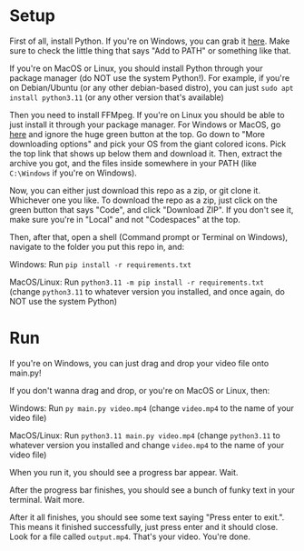 # Setup

First of all, install Python. If you're on Windows, you can grab it [here](https://python.org/downloads). Make sure to check the little thing that says "Add to PATH" or something like that.

If you're on MacOS or Linux, you should install Python through your package manager (do NOT use the system Python!). For example, if you're on Debian/Ubuntu (or any other debian-based distro), you can just `sudo apt install python3.11` (or any other version that's available)

Then you need to install FFMpeg. If you're on Linux you should be able to just install it through your package manager. For Windows or MacOS, go [here](https://ffmpeg.org/download.html) and ignore the huge green button at the top. Go down to "More downloading options" and pick your OS from the giant colored icons. Pick the top link that shows up below them and download it. Then, extract the archive you got, and the files inside somewhere in your PATH (like `C:\Windows` if you're on Windows).

Now, you can either just download this repo as a zip, or git clone it. Whichever one you like. To download the repo as a zip, just click on the green button that says "Code", and click "Download ZIP". If you don't see it, make sure you're in "Local" and not "Codespaces" at the top.

Then, after that, open a shell (Command prompt or Terminal on Windows), navigate to the folder you put this repo in, and:

Windows: Run `pip install -r requirements.txt`

MacOS/Linux: Run `python3.11 -m pip install -r requirements.txt` (change `python3.11` to whatever version you installed, and once again, do NOT use the system Python)

# Run

If you're on Windows, you can just drag and drop your video file onto main.py!

If you don't wanna drag and drop, or you're on MacOS or Linux, then:

Windows: Run `py main.py video.mp4` (change `video.mp4` to the name of your video file)

MacOS/Linux: Run `python3.11 main.py video.mp4` (change `python3.11` to whatever version you installed and change `video.mp4` to the name of your video file)

When you run it, you should see a progress bar appear. Wait.

After the progress bar finishes, you should see a bunch of funky text in your terminal. Wait more.

After it all finishes, you should see some text saying "Press enter to exit.". This means it finished successfully, just press enter and it should close. Look for a file called `output.mp4`. That's your video. You're done.

